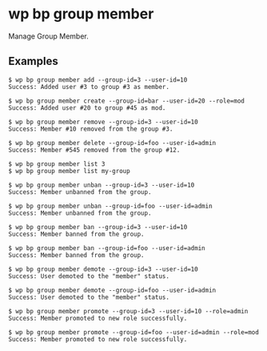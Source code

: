 #	wp bp group member

Manage Group Member.

## Examples

	$ wp bp group member add --group-id=3 --user-id=10
	Success: Added user #3 to group #3 as member.
	
	$ wp bp group member create --group-id=bar --user-id=20 --role=mod
	Success: Added user #20 to group #45 as mod.
	
	$ wp bp group member remove --group-id=3 --user-id=10
	Success: Member #10 removed from the group #3.
	
	$ wp bp group member delete --group-id=foo --user-id=admin
	Success: Member #545 removed from the group #12.
	
	$ wp bp group member list 3
	$ wp bp group member list my-group
	
	$ wp bp group member unban --group-id=3 --user-id=10
	Success: Member unbanned from the group.
	
	$ wp bp group member unban --group-id=foo --user-id=admin
	Success: Member unbanned from the group.
	
	$ wp bp group member ban --group-id=3 --user-id=10
	Success: Member banned from the group.
	
	$ wp bp group member ban --group-id=foo --user-id=admin
	Success: Member banned from the group.
	
	$ wp bp group member demote --group-id=3 --user-id=10
	Success: User demoted to the "member" status.
	
	$ wp bp group member demote --group-id=foo --user-id=admin
	Success: User demoted to the "member" status.
	
	$ wp bp group member promote --group-id=3 --user-id=10 --role=admin
	Success: Member promoted to new role successfully.
	
	$ wp bp group member promote --group-id=foo --user-id=admin --role=mod
	Success: Member promoted to new role successfully.
